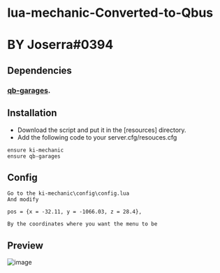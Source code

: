 # lua-mechanic-Converted-to-Qbus

# BY  Joserra#0394

## Dependencies

### [qb-garages](https://github.com/qbcore-framework/qb-garages).

## Installation

- Download the script and put it in the [resources] directory.
- Add the following code to your server.cfg/resouces.cfg

```
ensure ki-mechanic
ensure qb-garages
```

## Config 

```
Go to the ki-mechanic\config\config.lua 
And modify

pos = {x = -32.11, y = -1066.03, z = 28.4},

By the coordinates where you want the menu to be
```

## Preview
![image](https://user-images.githubusercontent.com/85324307/121172463-59bb8380-c81d-11eb-9d6f-6939da010a10.png)

